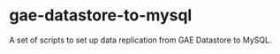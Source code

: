 gae-datastore-to-mysql
======================

A set of scripts to set up data replication from GAE Datastore to MySQL.

